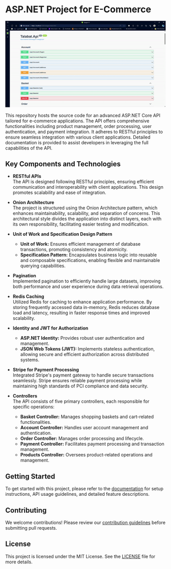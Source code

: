# ASP.NET Project for E-Commerce

![Demo of the Project](demo.gif)

This repository hosts the source code for an advanced ASP.NET Core API tailored for e-commerce applications. The API offers comprehensive functionalities including product management, order processing, user authentication, and payment integration. It adheres to RESTful principles to ensure seamless integration with various client applications. Detailed documentation is provided to assist developers in leveraging the full capabilities of the API.

## Key Components and Technologies

- **RESTful APIs**  
  The API is designed following RESTful principles, ensuring efficient communication and interoperability with client applications. This design promotes scalability and ease of integration.

- **Onion Architecture**  
  The project is structured using the Onion Architecture pattern, which enhances maintainability, scalability, and separation of concerns. This architectural style divides the application into distinct layers, each with its own responsibility, facilitating easier testing and modification.

- **Unit of Work and Specification Design Pattern**  
  - **Unit of Work:** Ensures efficient management of database transactions, promoting consistency and atomicity.
  - **Specification Pattern:** Encapsulates business logic into reusable and composable specifications, enabling flexible and maintainable querying capabilities.

- **Pagination**  
  Implemented pagination to efficiently handle large datasets, improving both performance and user experience during data retrieval operations.

- **Redis Caching**  
  Utilized Redis for caching to enhance application performance. By storing frequently accessed data in-memory, Redis reduces database load and latency, resulting in faster response times and improved scalability.

- **Identity and JWT for Authorization**  
  - **ASP.NET Identity:** Provides robust user authentication and management.
  - **JSON Web Tokens (JWT):** Implements stateless authentication, allowing secure and efficient authorization across distributed systems.

- **Stripe for Payment Processing**  
  Integrated Stripe's payment gateway to handle secure transactions seamlessly. Stripe ensures reliable payment processing while maintaining high standards of PCI compliance and data security.

- **Controllers**  
  The API consists of five primary controllers, each responsible for specific operations:
  - **Basket Controller:** Manages shopping baskets and cart-related functionalities.
  - **Account Controller:** Handles user account management and authentication.
  - **Order Controller:** Manages order processing and lifecycle.
  - **Payment Controller:** Facilitates payment processing and transaction management.
  - **Products Controller:** Oversees product-related operations and management.

## Getting Started

To get started with this project, please refer to the [documentation](./docs) for setup instructions, API usage guidelines, and detailed feature descriptions.

## Contributing

We welcome contributions! Please review our [contribution guidelines](./CONTRIBUTING.md) before submitting pull requests.

## License

This project is licensed under the MIT License. See the [LICENSE](./LICENSE) file for more details.
